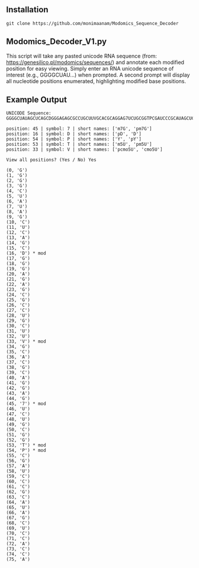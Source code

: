
Installation
----------------------------------------------------------------
```
git clone https://github.com/monimaanam/Modomics_Sequence_Decoder
```

Modomics_Decoder_V1.py 
----------------------------------------------------------------
This script will take any pasted unicode RNA sequence (from: https://genesilico.pl/modomics/sequences/) and annotate each modified position for easy viewing. Simply enter an RNA unicode sequence of interest (e.g., GGGGCUAU...) when prompted. A second prompt will display all nucleotide positions enumerated, highlighting modified base positions. 

Example Output
----------------------------------------------------------------
```
UNICODE Sequence: GGGGCUAUAGCUCAGCDGGGAGAGCGCCUGCUUVGCACGCAGGAG7UCUGCGGTPCGAUCCCGCAUAGCUCCACCA

position: 45 | symbol: 7 | short names: ['m7G', 'pm7G']
position: 16 | symbol: D | short names: ['pD', 'D']
position: 54 | symbol: P | short names: ['Y', 'pY']
position: 53 | symbol: T | short names: ['m5U', 'pm5U']
position: 33 | symbol: V | short names: ['pcmo5U', 'cmo5U']

View all positions? (Yes / No) Yes

(0, 'G')
(1, 'G')
(2, 'G')
(3, 'G')
(4, 'C')
(5, 'U')
(6, 'A')
(7, 'U')
(8, 'A')
(9, 'G')
(10, 'C')
(11, 'U')
(12, 'C')
(13, 'A')
(14, 'G')
(15, 'C')
(16, 'D') * mod
(17, 'G')
(18, 'G')
(19, 'G')
(20, 'A')
(21, 'G')
(22, 'A')
(23, 'G')
(24, 'C')
(25, 'G')
(26, 'C')
(27, 'C')
(28, 'U')
(29, 'G')
(30, 'C')
(31, 'U')
(32, 'U')
(33, 'V') * mod
(34, 'G')
(35, 'C')
(36, 'A')
(37, 'C')
(38, 'G')
(39, 'C')
(40, 'A')
(41, 'G')
(42, 'G')
(43, 'A')
(44, 'G')
(45, '7') * mod
(46, 'U')
(47, 'C')
(48, 'U')
(49, 'G')
(50, 'C')
(51, 'G')
(52, 'G')
(53, 'T') * mod
(54, 'P') * mod
(55, 'C')
(56, 'G')
(57, 'A')
(58, 'U')
(59, 'C')
(60, 'C')
(61, 'C')
(62, 'G')
(63, 'C')
(64, 'A')
(65, 'U')
(66, 'A')
(67, 'G')
(68, 'C')
(69, 'U')
(70, 'C')
(71, 'C')
(72, 'A')
(73, 'C')
(74, 'C')
(75, 'A')
```
